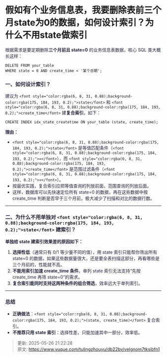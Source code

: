 # 假如有个业务信息表，我要删除表前三个月state为0的数据，如何设计索引？为什么不用state做索引

<font style="color:rgba(6, 8, 31, 0.88);">根据需求是要定期删除</font>**<font style="color:rgba(6, 8, 31, 0.88);">三个月前且 state=0</font>**<font style="color:rgba(6, 8, 31, 0.88);"> 的业务信息表数据，核心 SQL 类大概长这样：</font>

```plsql
DELETE FROM your_table
WHERE state = 0 AND create_time < '某个日期';
```

### <font style="color:rgba(6, 8, 31, 0.88);">一、如何设计索引？</font>
<font style="color:rgba(6, 8, 31, 0.88);">建议为</font><font style="color:rgba(6, 8, 31, 0.88);"> </font>`<font style="color:rgba(6, 8, 31, 0.88);background-color:rgba(175, 184, 193, 0.2);">state</font>`<font style="color:rgba(6, 8, 31, 0.88);"> </font><font style="color:rgba(6, 8, 31, 0.88);">和</font><font style="color:rgba(6, 8, 31, 0.88);"> </font>`<font style="color:rgba(6, 8, 31, 0.88);background-color:rgba(175, 184, 193, 0.2);">create_time</font>`<font style="color:rgba(6, 8, 31, 0.88);"> </font><font style="color:rgba(6, 8, 31, 0.88);">建</font>**<font style="color:rgba(6, 8, 31, 0.88);">复合索引</font>**<font style="color:rgba(6, 8, 31, 0.88);">，如下：</font>

```plsql
CREATE INDEX idx_state_createtime ON your_table (state, create_time);
```

**<font style="color:rgba(6, 8, 31, 0.88);">理由：</font>**

+ `<font style="color:rgba(6, 8, 31, 0.88);background-color:rgba(175, 184, 193, 0.2);">state</font>`<font style="color:rgba(6, 8, 31, 0.88);"> </font><font style="color:rgba(6, 8, 31, 0.88);">是等值匹配条件（</font>`<font style="color:rgba(6, 8, 31, 0.88);background-color:rgba(175, 184, 193, 0.2);">=</font>`<font style="color:rgba(6, 8, 31, 0.88);">），而</font><font style="color:rgba(6, 8, 31, 0.88);"> </font>`<font style="color:rgba(6, 8, 31, 0.88);background-color:rgba(175, 184, 193, 0.2);">create_time</font>`<font style="color:rgba(6, 8, 31, 0.88);"> </font><font style="color:rgba(6, 8, 31, 0.88);">是范围过滤条件（</font>`<font style="color:rgba(6, 8, 31, 0.88);background-color:rgba(175, 184, 193, 0.2);"><</font>`<font style="color:rgba(6, 8, 31, 0.88);">）。</font>
+ <font style="color:rgba(6, 8, 31, 0.88);">按最优实践，复合索引应把等值查询的列放前面，范围查询的列放后面。</font>
+ <font style="color:rgba(6, 8, 31, 0.88);">这样，数据库可以先快速定位所有 state=0 的数据，再在这些数据中按 create_time 判断是否早于三个月前，极大减少了扫描和对比的数据行数。</font>

---

### <font style="color:rgba(6, 8, 31, 0.88);">二、为什么不用单独对</font><font style="color:rgba(6, 8, 31, 0.88);"> </font>`<font style="color:rgba(6, 8, 31, 0.88);background-color:rgba(175, 184, 193, 0.2);">state</font>`<font style="color:rgba(6, 8, 31, 0.88);"> </font><font style="color:rgba(6, 8, 31, 0.88);">建索引？</font>
**<font style="color:rgba(6, 8, 31, 0.88);">单独给 state 建索引效果差的原因如下：</font>**

1. **<font style="color:rgba(6, 8, 31, 0.88);">选择性低</font>**<font style="color:rgba(6, 8, 31, 0.88);">（通常只有 0/1 等少量不同的值），用 state 索引只能帮你筛出所有 state=0 的数据，如果这些数据量很大，还是要全表扫描这部分，再看哪些是三个月前的，性能就不高。</font>
2. **<font style="color:rgba(6, 8, 31, 0.88);">不能用索引加速 create_time 条件</font>**<font style="color:rgba(6, 8, 31, 0.88);">。单列 state 索引无法支持“先按 create_time 再筛 state=0”的需求。</font>
3. **<font style="color:rgba(6, 8, 31, 0.88);">复合索引能同时支持这两种条件的组合筛选</font>**<font style="color:rgba(6, 8, 31, 0.88);">，效率远大于单列索引。</font>

---

### <font style="color:rgba(6, 8, 31, 0.88);">总结</font>
+ **<font style="color:rgba(6, 8, 31, 0.88);">正确做法</font>**<font style="color:rgba(6, 8, 31, 0.88);">：</font>`<font style="color:rgba(6, 8, 31, 0.88);background-color:rgba(175, 184, 193, 0.2);">(state, create_time)</font>`<font style="color:rgba(6, 8, 31, 0.88);"> </font><font style="color:rgba(6, 8, 31, 0.88);">复合索引。</font>
+ **<font style="color:rgba(6, 8, 31, 0.88);">不推荐只用 state 索引</font>**<font style="color:rgba(6, 8, 31, 0.88);">：选择性差，只能加速其中一部分，效率低。</font>



> 更新: 2025-05-26 21:22:28  
> 原文: <https://www.yuque.com/tulingzhouyu/db22bv/velgnom7tksibfn1>